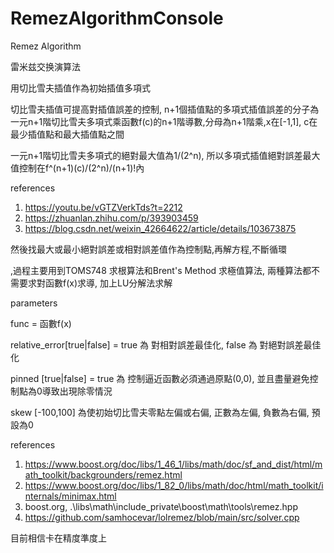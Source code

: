 # RemezAlgorithmConsole
Remez Algorithm

雷米兹交换演算法

用切比雪夫插值作為初始插值多項式

切比雪夫插值可提高對插值誤差的控制, n+1個插值點的多項式插值誤差的分子為一元n+1階切比雪夫多項式乘函數f(c)的n+1階導數,分母為n+1階乘,x在[-1,1], c在最少插值點和最大插值點之間

一元n+1階切比雪夫多項式的絕對最大值為1/(2^n), 所以多項式插值絕對誤差最大值控制在f^(n+1)(c)/(2^n)/(n+1)!內

references
1. https://youtu.be/vGTZVerkTds?t=2212
2. https://zhuanlan.zhihu.com/p/393903459
3. https://blog.csdn.net/weixin_42664622/article/details/103673875

然後找最大或最小絕對誤差或相對誤差值作為控制點,再解方程,不斷循環

,過程主要用到TOMS748 求根算法和Brent's Method 求極值算法, 兩種算法都不需要求對函數f(x)求導, 加上LU分解法求解

parameters

func = 函數f(x)

relative_error[true|false] = true 為 對相對誤差最佳化, false 為 對絕對誤差最佳化

pinned [true|false] = true 為 控制逼近函數必須通過原點(0,0), 並且盡量避免控制點為0導致出現除零情況

skew [-100,100] 為使初始切比雪夫零點左偏或右偏, 正數為左偏, 負數為右偏, 預設為0

references
1. https://www.boost.org/doc/libs/1_46_1/libs/math/doc/sf_and_dist/html/math_toolkit/backgrounders/remez.html
2. https://www.boost.org/doc/libs/1_82_0/libs/math/doc/html/math_toolkit/internals/minimax.html
3. boost.org, .\libs\math\include_private\boost\math\tools\remez.hpp
4. https://github.com/samhocevar/lolremez/blob/main/src/solver.cpp

目前相信卡在精度準度上
